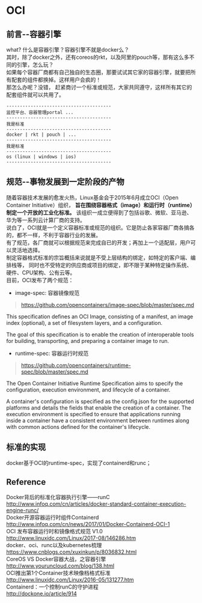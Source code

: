 # OCI
## 前言--容器引擎
what? 什么是容器引擎？容器引擎不就是docker么？  
其时，除了docker之外，还有coreos的rkt，以及阿里的pouch等，那有这么多不同的引擎，怎么玩？  
如果每个容器厂商都有自己独自的生态圈，那要试试其它家的容器引擎，就要把所有配套的组件都换掉。这样用户会疯的！  
那怎么办呢？没错， 赶紧商讨一个标准或规范，大家共同遵守，这样所有其它的配套组件就可以共用了。  
```
---------------------------------------
监控平台、容器管理portal ...
---------------------------------------
我是标准
---------------------------------------
docker | rkt | pouch | ...
---------------------------------------
我是标准
---------------------------------------
os (linux | windows | ios)
---------------------------------------
```
## 规范--事物发展到一定阶段的产物
随着容器技术发展的愈发火热，Linux基金会于2015年6月成立OCI（Open Container Initiative）组织，
**旨在围绕容器格式（image）和运行时（runtime）制定一个开放的工业化标准。**
该组织一成立便得到了包括谷歌、微软、亚马逊、华为等一系列云计算厂商的支持。  
说白了，OCI就是一个定义容器标准或规范的组织。它是防止各家容器厂商各搞各的，都不一样，不利于容器行业的发展。  
有了规范，各厂商就可以根据规范来完成自已的开发；再加上一个适配层，用户可以灵活地选择。  
制定容器格式标准的宗旨概括来说就是不受上层结构的绑定，如特定的客户端、编排栈等，
同时也不受特定的供应商或项目的绑定，即不限于某种特定操作系统、硬件、CPU架构、公有云等。  
目前，OCI发布了两个规范：
- image-spec:  容器镜像规范  
> https://github.com/opencontainers/image-spec/blob/master/spec.md  

This specification defines an OCI Image, consisting of a manifest, an image index (optional), 
a set of filesystem layers, and a configuration.

The goal of this specification is to enable the creation of interoperable tools 
for building, transporting, and preparing a container image to run.

- runtime-spec:  容器运行时规范
> https://github.com/opencontainers/runtime-spec/blob/master/spec.md    

The Open Container Initiative Runtime Specification aims to specify 
the configuration, execution environment, and lifecycle of a container.

A container's configuration is specified as the config.json for the supported platforms 
and details the fields that enable the creation of a container. 
The execution environment is specified to ensure that applications running inside a container 
have a consistent environment between runtimes along with common actions defined for the container's lifecycle.
## 标准的实现
docker基于OCI的runtime-spec，实现了containerd和runc；  


## Reference
Docker背后的标准化容器执行引擎——runC  
http://www.infoq.com/cn/articles/docker-standard-container-execution-engine-runc/  
Docker开源容器运行时组件Containerd  
http://www.infoq.com/cn/news/2017/01/Docker-Containerd-OCI-1  
OCI 发布容器运行时和镜像格式规范 V1.0  
http://www.linuxidc.com/Linux/2017-08/146286.htm  
docker、oci、runc以及kubernetes梳理  
https://www.cnblogs.com/xuxinkun/p/8036832.html  
CoreOS VS Docker容器大战，之容器引擎  
http://www.youruncloud.com/blog/138.html  
OCI推出第1个Container技术映像档格式标准  
http://www.linuxidc.com/Linux/2016-05/131277.htm  
Containerd：一个控制runC的守护进程  
http://dockone.io/article/914  
